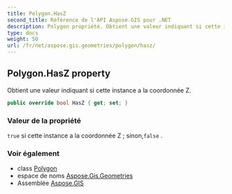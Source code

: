 ```yaml
---
title: Polygon.HasZ
second_title: Référence de l'API Aspose.GIS pour .NET
description: Polygon propriété. Obtient une valeur indiquant si cette instance a la coordonnée Z.
type: docs
weight: 50
url: /fr/net/aspose.gis.geometries/polygon/hasz/
---
```

## Polygon.HasZ property

Obtient une valeur indiquant si cette instance a la coordonnée Z.

```csharp
public override bool HasZ { get; set; }
```

### Valeur de la propriété

`true` si cette instance a la coordonnée Z ; sinon,`false` .

### Voir également

* class [Polygon](../)
* espace de noms [Aspose.Gis.Geometries](../../polygon/)
* Assemblée [Aspose.GIS](../../../)


